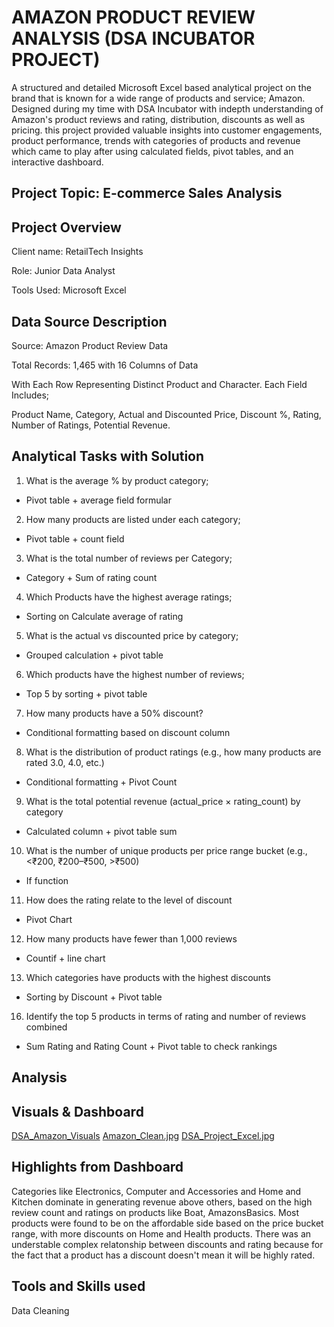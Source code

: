 # AMAZON PRODUCT REVIEW ANALYSIS (DSA INCUBATOR PROJECT)
A structured and detailed Microsoft Excel based analytical project on the brand that is known for a wide range of products and service; Amazon. Designed during my time with DSA Incubator with indepth understanding of Amazon's product reviews and rating, distribution, discounts as well as pricing. this project provided valuable insights into customer engagements, product performance, trends with categories of products and revenue which came to play after using calculated fields, pivot tables,   and an interactive dashboard.
## Project Topic: E-commerce Sales Analysis
## Project Overview
Client name: RetailTech Insights

Role: Junior Data Analyst

Tools Used: Microsoft Excel

## Data Source Description
Source: Amazon Product Review Data

Total Records: 1,465 with 16 Columns of Data

With Each Row Representing Distinct Product and Character. Each Field Includes;

Product Name,
Category,
Actual and Discounted Price,
Discount %,
Rating,
Number of Ratings,
Potential Revenue.

## Analytical Tasks with Solution
1. What is the average % by product category;

- Pivot table + average field formular

2. How many products are listed under each category;

- Pivot table + count field

3. What is the total number of reviews per Category;

- Category + Sum of rating count 

4. Which Products have the highest average ratings;

- Sorting on Calculate average of rating
5. What is the actual vs discounted price by category;

- Grouped calculation + pivot table
6. Which products have the highest number of reviews;

- Top 5 by sorting + pivot table

7. How many products have a 50% discount?

- Conditional formatting based on discount column
8. What is the distribution of product ratings (e.g., how many products are rated 3.0, 
4.0, etc.)
 
 -  Conditional formatting + Pivot Count
9. What is the total potential revenue (actual_price × rating_count) by category

-  Calculated column + pivot table sum
10.  What is the number of unique products per price range bucket (e.g., <₹200, 
₹200–₹500, >₹500)
- If function

11. How does the rating relate to the level of discount
- Pivot Chart
12. How many products have fewer than 1,000 reviews

- Countif + line chart
13. Which categories have products with the highest discounts

- Sorting by Discount + Pivot table
16. Identify the top 5 products in terms of rating and number of reviews combined

- Sum Rating and Rating Count + Pivot table to check rankings
## Analysis
## Visuals & Dashboard
[DSA_Amazon_Visuals](https://drive.google.com/drive/folders/1QbfQJoU_LWba3q_cBCb-svbuj4gC7r4D?usp=drive_link)
[Amazon_Clean.jpg](https://drive.google.com/file/d/1FrF4fOMWmW6lfT_NqDYquwqzy0_NhiQ4/view?usp=drive_link)
[DSA_Project_Excel.jpg](https://drive.google.com/file/d/1pSjea-NS7zjIlbA611HJ7HIEk1STVSHg/view?usp=drive_link)

## Highlights from Dashboard
Categories like Electronics, Computer and Accessories and Home and Kitchen dominate in generating revenue above others, based on the high review count and ratings on products like Boat, AmazonsBasics. Most products were found to be on the affordable side based on the price bucket range, with more discounts on Home and Health products. There was an understable complex relatonship between discounts and rating because for the fact that a product has a discount doesn't mean it will be highly rated.

## Tools and Skills used

Data Cleaning
